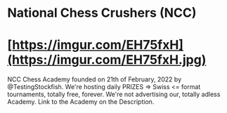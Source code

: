 # National Chess Crushers (NCC)
[https://imgur.com/EH75fxH](https://imgur.com/EH75fxH.jpg)
================================================

NCC Chess Academy founded on 21th of February, 2022 by @TestingStockfish. We're hosting daily PRIZES => Swiss <= format tournaments, totally free, forever. We're not advertising our, totally adless Academy. Link to the Academy on the Description. 
